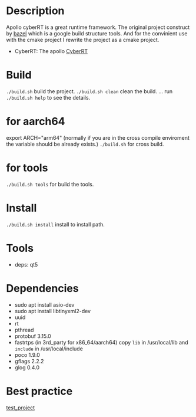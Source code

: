 # Description
Apollo cyberRT is a great runtime framework. The original project construct by [bazel](https://bazel.build/) which is a google build structure tools. And for the convinient use with the cmake project I rewrite the project as a cmake project.

* CyberRT: The apollo [CyberRT](https://github.com/ApolloAuto/apollo/tree/master/cyber)

# Build
`./build.sh` build the project.
`./build.sh clean` clean the build.
...
run `./build.sh help` to see the details.

# for aarch64
export ARCH="arm64" (normally if you are in the cross compile enviroment the variable should be already exists.)
`./build.sh` for cross build.

# for tools
`./build.sh tools` for build the tools.

# Install
`./build.sh install` install to install path.

# Tools
* deps: qt5

# Dependencies
* sudo apt install asio-dev
* sudo apt install libtinyxml2-dev
* uuid
* rt
* pthread
* protobuf 3.15.0
* fastrtps (in 3rd_party for x86_64/aarch64) copy `lib` in /usr/local/lib and `include` in /usr/local/include
* poco 1.9.0
* gflags 2.2.2
* glog 0.4.0

# Best practice
[test_project](https://github.com/FengD/apollo_cyber_test)
